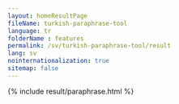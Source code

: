 ```yaml
---
layout: homeResultPage
fileName: turkish-paraphrase-tool
language: tr
folderName : features
permalink: /sv/turkish-paraphrase-tool/result
lang: sv
nointernationalization: true
sitemap: false
---
```

{% include result/paraphrase.html %}

<script src="/js/result/paraprashing.js" data-foldername="{{page.folderName}}" data-lang="{{page.lang}}"></script>